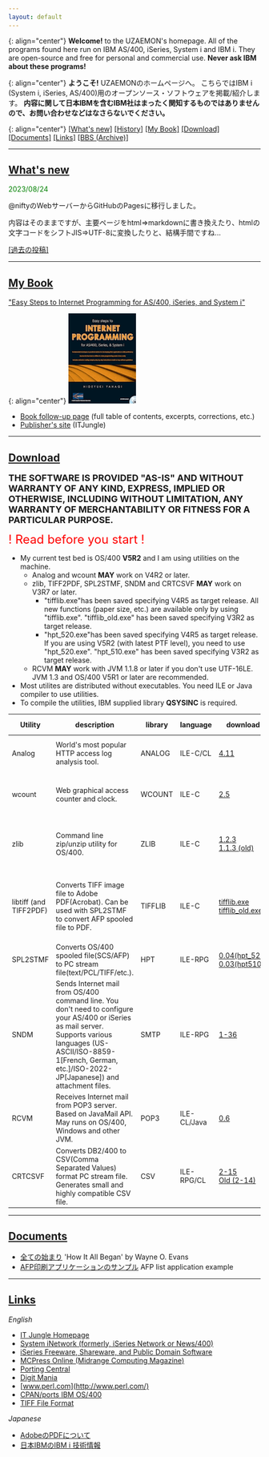 ```yaml
---
layout: default
---
```


{: align="center"}
**Welcome!**
to the UZAEMON's homepage. All of the programs found here run on IBM AS/400, iSeries, System i and IBM i. They are open-source and free for personal and commercial use. **Never ask IBM about these programs!**

{: align="center"}
**ようこそ!**
UZAEMONのホームページへ。
こちらではIBM i (System i, iSeries, AS/400)用のオープンソース・ソフトウェアを掲載/紹介します。
**内容に関して日本IBMを含むIBM社はまったく関知するものではありませんので、お問い合わせなどはなさらないでください。**

{: align="center"}
[[What's new]](#whats-new) 
[[History]](history.html)
[[My Book]](#my-book) 
[[Download]](#download)
[[Documents]](#documents)
[[Links]](#links)
[[BBS (Archive)]](oldBBS/index.html)

---

## [What's new](#whats-new)  
<font color="green">2023/08/24</font>

@niftyのWebサーバーからGitHubのPagesに移行しました。

内容はそのままですが、主要ページをhtml⇒markdownに書き換えたり、htmlの文字コードをシフトJIS⇒UTF-8に変換したりと、結構手間ですね...

[[過去の投稿]](history.html)

---

## [My Book](#my-book)

[&quot;Easy Steps to Internet Programming for AS/400, iSeries, and System i&quot;](iptu/index.html)

{: align="center"}
![book cover](book.gif)

- [Book follow-up page](iptu/index.html) (full table of contents, excerpts, corrections, etc.)
- [Publisher's site](http://www.itjungle.com/) (ITJungle)

---

## [Download](#download)

**<FONT size="+1">THE SOFTWARE IS PROVIDED &quot;AS-IS&quot; AND WITHOUT WARRANTY OF ANY
KIND, EXPRESS, IMPLIED OR OTHERWISE, INCLUDING WITHOUT LIMITATION, ANY
WARRANTY OF MERCHANTABILITY OR FITNESS FOR A PARTICULAR PURPOSE.</FONT>**

<FONT color="#ff0000" size="+2">! Read before you start !</FONT>

- My current test bed is OS/400 **V5R2** and I am using utilities on the machine.
  - Analog and wcount **MAY** work on V4R2 or later.
  - zlib, TIFF2PDF, SPL2STMF, SNDM and CRTCSVF **MAY** work on V3R7 or later.
    - &quot;tifflib.exe&quot;has been saved specifying V4R5 as target release.
      All new functions (paper size, etc.) are available only by using &quot;tifflib.exe&quot;.
      &quot;tifflib_old.exe&quot; has been saved specifying V3R2 as target release.
    - &quot;hpt_520.exe&quot;has been saved specifying V4R5 as target release.
      If you are using V5R2 (with latest PTF level), you need to use &quot;hpt_520.exe&quot;.
      &quot;hpt_510.exe&quot; has been saved specifying V3R2 as target release.
  - RCVM **MAY** work with JVM 1.1.8 or later if you don't use UTF-16LE. JVM 1.3 and OS/400
    V5R1 or later are recommended.
- Most utilites are distributed without executables. You need ILE or Java
  compiler to use utilities.
- To compile the utilities, IBM supplied library **QSYSINC** is required.

|Utility|description|library|language|download|documents|link to homepage|
|-------|-----------|-------|--------|--------|---------|----------------|
|Analog|World's most popular HTTP access log analysis tool.|ANALOG|ILE-C/CL|[4.11](analog411.exe)|[install](analog_install.html) [usage](analog_usage.html) [license](analog_license.html) <br>[Perl install](perl_install.html)|[Analog: WWW logfile analysis](https://analog.readthedocs.io/en/latest/)
|wcount|Web graphical access counter and clock.|WCOUNT|ILE-C|[2.5](wcount25.exe)|[install](wcount_install.html) [usage](wcount_usage.html) [license](wcount_license.html)|[WWW Homepage Access Counter and Clock](http://www.muquit.com/muquit/software/Count/Count.html)|
|zlib|Command line zip/unzip utility for OS/400.|ZLIB|ILE-C|[1.2.3](zlib123.exe)<br> [1.1.3 (old)](zlib.exe)|[install](zlib_usage.html) [license](zlib_license.html) [addendum](zlib_addendum.html)|[zlib Home Site](http://www.zlib.net/) [Minizip: Zip and UnZip additionnal library](http://www.winimage.com/zLibDll/minizip.html)|
|libtiff (and TIFF2PDF)|Converts TIFF image file to Adobe PDF(Acrobat). Can be used with SPL2STMF to convert AFP spooled file to PDF.|TIFFLIB|ILE-C|[tifflib.exe](tifflib.exe) [tifflib_old.exe](tifflib_old.exe)|[install](tifflib_install.html) [usage](tifflib_usage.html) [license](tifflib_license.html)|[LibTIFF - TIFF Library and Utilities](http://www.libtiff.org/) (Original TIFF2PDF.C is no longer available on the Web)|
|SPL2STMF|Converts OS/400 spooled file(SCS/AFP) to PC stream file(text/PCL/TIFF/etc.).|HPT|ILE-RPG|[0.04(hpt_520)](hpt_520.exe) [0.03(hpt510)](hpt_510.exe)|[install](hpt_install.html) [usage](hpt_usage.html) [license](hpt_license.html)|(This site)|
|SNDM|Sends Internet mail from OS/400 command line. You don't need to configure  your AS/400 or iSeries as mail server. Supports various languages (US-ASCII/ISO-8859-1[French, German, etc.]/ISO-2022-JP[Japanese]) and attachment files.|SMTP|ILE-RPG|[1-36](smtp136.exe)|[install](sndm_install.html) [usage](sndm_usage.html) [license](sndm_license.html) [Latin-1 support](iso8859.html)|(This site)|
|RCVM|Receives Internet mail from POP3 server. Based on JavaMail API. May runs on OS/400, Windows and other JVM.|POP3|ILE-CL/Java|[0.6](pop3.exe)|[install](rcvm_install.html) [usage](rcvm_usage.html) [license](rcvm_license.html)|(This site)|
|CRTCSVF|Converts DB2/400 to CSV(Comma Separated Values) format PC stream file. Generates small and highly compatible CSV file.|CSV|ILE-RPG/CL|[2-15](CSV.EXE)<br> [Old (2-14)](CSV_2-14.EXE)|[install](crtcsvf_install.html) [usage](crtcsvf_usage.html) [license](crtcsvf_license.html)|(This site)|

---

## [Documents](#documents)

- [全ての始まり](HowItAllBeganJ.html) 'How It All Began' by Wayne O. Evans
- [AFP印刷アプリケーションのサンプル](afpprt.html) AFP list application example

---

## [Links](#links)

_English_

- [IT Jungle Homepage](http://www.itjungle.com/)
- [System iNetwork (formerly, iSeries Network or News/400)](http://systeminetwork.com/">http://systeminetwork.com/)
- [iSeries Freeware, Shareware, and Public Domain Software](http://www2.systeminetwork.com/code/shareware/)
- [MCPress Online (Midrange Computing Magazine)](http://mcpressonline.com/)
- [Porting Central](http://www-03.ibm.com/servers/enable/site/porting/iseries/overview/go.html)
- [Digit Mania](http://digitmania.birdbrain.net/)
- [www.perl.com](http://www.perl.com/)
- [CPAN/ports IBM OS/400](http://www.cpan.org/ports/#os400)
- [TIFF File Format](http://www.awaresystems.be/imaging/tiff.html)

_Japanese_

- [AdobeのPDFについて](http://www.adobe.co.jp/products/acrobat/adobepdf.html)
- [日本IBMのIBM i 技術情報](https://www.ibm.com/support/pages/ibm-i-%E6%8A%80%E8%A1%93%E6%83%85%E5%A0%B1)

